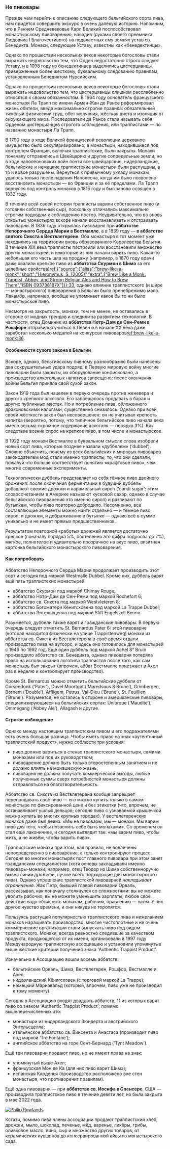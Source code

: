 ### Не пивовары

Прежде чем перейти к описанию следующего бельгийского сорта пива, нам придётся совершить экскурс в очень далёкую историю. Напомним, что в Раннем Средневековье Карл Великий поспособствовал монастырскому пивоварению, насадив (руками своего преемника Людовика I Благочестивого) на подвластных ему землях устав св. Бенедикта. Монахи, следующие Уставу, известны как «бенедектинцы».

Однако по прошествии нескольких веков некоторые богословы стали выражать недовольство тем, что Орден недостаточно строго следует Уставу, и в 1098 году из бенедектинцев выделились цистерцианцы, приверженные более жесткому, буквальному следованию правилам, установленным Бенедиктом Нурсийским.

Однако по прошествии нескольких веков некоторые богословы стали выражать недовольство тем, что цистерцианцы слишком расслабленно относятся к своим обязанностям. В 1664 году основатель французского монастыря Ла Трапп по имени Арман-Жан де Рансе реформировал жизнь обители, введя максимально строгие правила: обязательный тяжёлый физический труд, обет молчания, жёсткая диета и изоляция от окружающего мира. Последователи де Рансе стали называть себя Орденом цистерцианцев строгого соблюдения, или траппистами — по названию монастыря Ла Трапп.

В 1790 году в ходе Великой французской революции церковное имущество было секуляризировано, а монастыри, находившиеся под контролем Франции, включая траппистские, были закрыты. Монахи поначалу отправились в Швейцарию и другие сопредельные земли, но в ходе наполеоновских войн почти все швейцарские, нидерландские, бельгийские и немецкие траппистские монастыри были распущены, а то и вовсе разрушены. Вернуться к привычному укладу монахам удалось только после падения Наполеона, когда им было позволено восстановить монастыри — во Франции и за её пределами. Ла Трапп вернулся под контроль монахов в 1815 году и был заново освящён в 1832 году.

В течение всей своей истории трапписты варили собственное пиво (и готовили собственный сыр), поскольку отличались максимально строгим подходом к соблюдению постов. Неудивительно, что во вновь открытых монастырях вскоре начали восстанавливать и отстраивать пивоварни. В 1836 году открылась пивоварня при **аббатстве Непорочного Сердца Марии в Вестмалле**, а в 1839 году — **в аббатстве святого Сикста в Вествлетерене**. Оба монастыря в тот момент уже находились на территории вновь образованного Королевства Бельгия. В течение XIX века трапписты построили или восстановили множество других монастырей, и некоторые из них начали варить пиво. Какая-то небольшая его часть шла на продажу (например, в 1870 году врачи даже хвалили крепкое пиво из **аббатства Скурмон в Шимэ** за его целебные свойства)[ref:{"source":{"alias":"brew-like-a-monk","short":"Hieronymus, S. (2005)","extra":["Brew Like a Monk: Trappist, Abbey, and Strong Belgian Ales and How to Brew Them","ISBN 093738187X"]}}:33](), однако влияние траппистского (и шире — монастырского) пивоварения в Бельгии было пренебрежимо мало. Лакамбр, например, вообще не упоминает какое бы то ни было монастырское пиво.

Несмотря на закрытость, монахи, тем не менее, не оставались в стороне от модных трендов и следили за развитием технологий. В частности, отец Доминик из **аббатства Нотр-Дам де Сен-Реми в Рошфоре** отправился учиться в Лёвен и в начале XX века даже заработал несколько медалей на конкурсах пивоваров[ref:brew-like-a-monk:36](). 

#### Особенности сухого закона в Бельгии

Вскоре, однако, бельгийскому пивному разнообразию были нанесены два сокрушительных удара подряд: в Первую мировую войну многие пивоварни были закрыты, их оборудование конфисковано, а производство алкогольных напитков запрещено; после окончания войны Бельгия приняла свой сухой закон.

Закон 1919 года был нацелен в первую очередь против женевера и другого крепкого алкоголя. Его запрещалось продавать в барах и других публичных местах. Но и потребление пива, обложенного драконовскими налогами, существенно снизилось. Однако при всей своей жёсткости закон был несовершенен: он не учитывал крепость напитка (вероятно, потому, что типичное бельгийское пиво начала века имело весьма скромное содержание алкоголя — порядка 3%). Как следствие возник спрос на крепкое пиво, в том числе и монастырское.

В 1922 году монахи Вестмалле в буквальном смысле слова изобрели новый сорт пива, которые позднее назвали «дуббелем» (‘dubbel’). Сложно объяснить, почему из всех бельгийских и мировых пивоваров законодателем мод стали именно трапписты; то, что они сделали, пожалуй что больше соответствует понятию «крафтовое пиво», чем многие современные эксперименты.

Технологически дуббель представляет из себя тёмное пиво двойного брожения: после окончания ферментации в будущий дуббель добавляют свежие дрожжи и карамельный сироп (‘candi sugar’; этим словосочетанием в Америке называют кусковой сахар, однако в случае бельгийского пивоварения это именно сироп) и разливают по бутылкам, чтобы пиво повторно добродило. Несомненно, все составляющие элементы можно найти отдельно — и тёмное пиво, сироп, и дрожжи, и дображивание в бутылке — однако всё в сумме уникально и не имеет прямых предшественников.

Результатом повторной «работы» дрожжей является достаточно крепкое (поначалу порядка 5%, постепенно это цифра подросла до 7%), мягкое, полнотелое и удивительно прозрачное на вкус пиво, визитная карточка бельгийского монастырского пивоварения.

#### Как попробовать

Аббатство Непорочного Сердца Марии продолжает производить этот сорт и сегодня под маркой Westmalle Dubbel. Кроме них, дуббель варят ещё пять траппистских монастырей:

  * аббатство Скурмон под маркой Chimay Rouge;
  * аббатство Нотр-Дам де Сен-Реми под маркой Rochefort 6;
  * аббатство св. Сикста под маркой Westvleteren 8;
  * аббатство Богоматери Кёнигсховена под маркой La Trappe Dubbel;
  * аббатство Энгельсцелла под маркой Stift Engelszell Benno.

Разумеется, дуббели также варят и гражданские пивовары. В первую очередь следует отметить St. Bernardus Pater 6: этой пивоварне (которая находится физически на улице Trappistenweg) монахи из аббатства св. Сикста из Вествлетерена в своё время отдали производство пива на аутсорс, и здесь оно готовилось для монастырей с 1946 по 1992 год. Ещё один дуббель под маркой Achel 8° Bruin производило аббатство св. Бенедикта, однако пивоварня потеряла право на использования логотипа траппистов после того, как сам монастырь был закрыт (впрочем, аббат Вестмалле приезжает в Ахел раз в неделю и контролирует производство).

Кроме St. Bernardus можно отметить бельгийские дуббели от Corsendonk (‘Pater’), Duvel Moortgat (‘Maredsous 8 Brune’), Grimbergen, Bornem (‘Double’), Affligem, Petrus, Val-Dieu (‘Brune’), St. Feuillien (‘Brune’). Разумеется, не остались в стороне и американские пивовары, специализирующиеся на бельгийских сортах: Unibroue (‘Maudite’), Ommegang (‘Abbey Ale’), Allagash и другие.

#### Строгое соблюдение

Однако между настоящим траппистским пивом и его подражателями есть очень большая разница. Чтобы иметь право на знак «аутентичный траппистский продукт», нужно соблюсти три условия:

  * пиво должно вариться в стенах траппистского монастыря, самими монахами или под их руководством;
  * пивоварение должно быть только второстепенным занятием и не должно влиять на монашескую жизнь;
  * пивоварня не должна получать коммерческой выгоды, любые полученные суммы сверх потребностей монастыря должны отправляться на благотворительность.

Аббатство св. Сикста из Вествлетерена вообще запрещает перепродавать своё пиво — его можно купить только в самом монастыре по фиксированной цене и без этикетки (что, впрочем, не останавливает ушлых дельцов; сегодня пиво с узнаваемой крышечкой можно купить во многих крупных городах). У вествлетеренских монахов даже был девиз: «Мы не пивовары, мы — монахи. Мы варим пиво для того, чтобы позволить себе быть монахами». Со временем он стал ещё лаконичнее, и сегодня выглядит так: «мы варим пиво, чтобы жить, а не живём, чтобы варить пиво».

Траппистские монахи при этом, как правило, не вовлечены непосредственно в пивоварение, а только контролируют процесс. Сегодня во многих монастырях пост главного пивовара при этом занят гражданским специалистом (хотя основы закладывали именно пивовары-монахи; например, отец Теодор из Шимэ собственноручно вывел линии дрожжей, лучше всего подходящие для монастырского пива). Однако управление траппистской пивоварней *накладывает ограничения*. Жак Петр, бывший главой пивоварни Орваль, рассказывал, как поначалу столкнулся со сложностями: вы не можете уволить рабочих; вы не можете уменьшить зарплаты; любое своё действие надо объяснить монахам, рабочим, правлению — всем. У них другое чувство времени, и они никуда не торопятся.

Пользуясь растущей популярностью траппистского пива и нежеланием монахов наращивать производство, многие чистоплотные и не очень коммерческие организации стали выпускать пиво под видом траппистского. Монахи, всегда ревностно следившие за качеством продукта, продающегося от их имени, организовали в 1997 году Международную траппистскую ассоциацию и установили упомянутые выше жёсткие критерии получения знака ‘Authentic Trappist Product’.

Изначально в Ассоциацию вошли восемь аббатств: 
  * бельгийские Орваль, Шимэ, Вествлетерен, Рошфор, Вестмалле и Ахел;
  * нидерландский Кёнигсховен (с торговой маркой La Trappe);
  * немецкий Мариавальд (который, впрочем, пиво уже не производил к тому моменту). 

Сегодня в Ассоциацию входят двадцать аббатств, 11 из которых варят пиво со знаком ‘Authentic Trappist Product’; помимо вышеперечисленных это:
  * монастыри из нидерландского Зюндерта и австрийского Энгельсцелла;
  * итальянское аббатство св. Винсента и Анастаса (производит пиво под маркой ‘Tre Fontane’);
  * английское аббатство на горе Сент-Бернард (‘Tynt Meadow’). 

Ещё три пивоварни продают пиво, но не имеют права на знак:
  * упомянутый выше Ахел;
  * французская Мон де Ка (для них пиво варит Шимэ);
  * испанская Карденья (производство расположено вне стен монастыря, что противоречит правилам).

Ещё одна пивоварня — при **аббатстве св. Иосифа в Спенсере**, США — производила траппистское пиво в течение девяти лет, но была закрыта в мае 2022 года.

[![Philip Rowlands](/img/trappist-beers.jpg "11 сортов траппистского пива. Бутылка с оранжевой крышкой без этикетки — Westvleteren XII")](https://commons.wikimedia.org/wiki/File:Trappist_Beer_2015-08-15.jpg)

Кстати, помимо пива члены ассоциации продают траппистский хлеб, дрожжи, мыло, шоколад, печенье, мёд, варенье, ликёры, грибы, оливковое масло, вино, сыр и множество других товаров, от керамических кувшинов до консервированной айвы из монастырского сада.